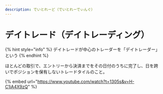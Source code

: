 ```yaml
---
description: でいとれーど（でいとれーでぃんぐ）
---
```


# デイトレード（デイトレーディング）

{% hint style="info" %}
デイトレードが中心のトレーダーを「デイトレーダー」という
{% endhint %}

ほとんどの取引で、エントリーから決済までをその日付のうちに完了し、日を跨いでポジションを保有しないトレードタイルのこと。



{% embed url="https://www.youtube.com/watch?t=1305s&v=H-C1iA4X9zQ" %}
